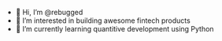 - 👋 Hi, I’m @rebugged
- 👀 I’m interested in building awesome fintech products
- 🌱 I’m currently learning quantitive development using Python

<!---
rebugged/rebugged is a ✨ special ✨ repository because its `README.md` (this file) appears on your GitHub profile.
You can click the Preview link to take a look at your changes.
--->
